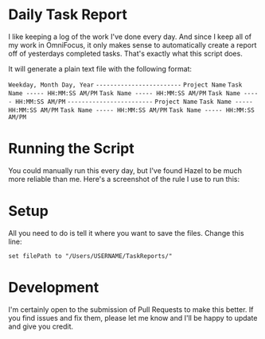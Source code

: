 # Daily Task Report

I like keeping a log of the work I've done every day. And since I keep all of my work in OmniFocus, it only makes sense to automatically create a report off of yesterdays completed tasks. That's exactly what this script does.

It will generate a plain text file with the following format:

`Weekday, Month Day, Year`
`------------------------`
`Project Name`
`Task Name ----- HH:MM:SS AM/PM`
`Task Name ----- HH:MM:SS AM/PM`
`Task Name ----- HH:MM:SS AM/PM`
`------------------------`
`Project Name`
`Task Name ----- HH:MM:SS AM/PM`
`Task Name ----- HH:MM:SS AM/PM`
`Task Name ----- HH:MM:SS AM/PM`

# Running the Script

You could manually run this every day, but I've found Hazel to be much more reliable than me. Here's a screenshot of the rule I use to run this:

# Setup

All you need to do is tell it where you want to save the files. Change this line:

`set filePath to "/Users/USERNAME/TaskReports/"`

# Development

I'm certainly open to the submission of Pull Requests to make this better. If you find issues and fix them, please let me know and I'll be happy to update and give you credit.